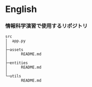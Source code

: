 # English
### 情報科学演習で使用するリポジトリ
```
src
│  app.py
│
├─assets
│      README.md
│
├─entities
│      README.md
│
└─utils
       README.md
```
